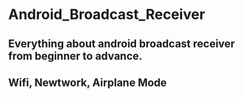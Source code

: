 # Android_Broadcast_Receiver
## Everything about android broadcast receiver from beginner to advance.
## Wifi, Newtwork, Airplane Mode
